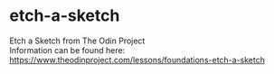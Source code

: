 # etch-a-sketch
Etch a Sketch from The Odin Project<br />
Information can be found here: https://www.theodinproject.com/lessons/foundations-etch-a-sketch
